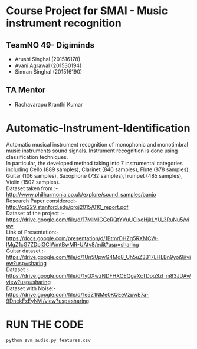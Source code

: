 Course Project for SMAI - Music instrument recognition 
=======================================================

TeamNO 49- Digiminds
------------------------
* Arushi Singhal (201516178)
* Avani Agrawal (201530194) 
* Simran Singhal (201516190) 

TA Mentor
---------
* Rachavarapu Kranthi Kumar 

# Automatic-Instrument-Identification
Automatic musical instrument recognition of monophonic and monotimbral music instruments sound signals. Instrument recognition is done using classification techniques. <br />
In particular, the developed method taking into 7 instrumental categories including Cello  (889 samples), Clarinet (846 samples), Flute (878 samples), Guitar (106 samples), Saxophone (732 samples),Trumpet (485 samples), Violin (1502 samples). <br />
Dataset taken from :- http://www.philharmonia.co.uk/explore/sound_samples/banjo <br />
Research Paper considered:- http://cs229.stanford.edu/proj2015/010_report.pdf <br />
Dataset of the project :- https://drive.google.com/file/d/17MlMlGGeRQtYVuUCixoHjkLYU_3RuNu5/view <br />
Link of Presentation:- https://docs.google.com/presentation/d/1BtmrDHZg5RXMCW-lMgZ1cG7ZDpiGClWmtBwMR-UAtv8/edit?usp=sharing <br />
Guitar dataset :- https://drive.google.com/file/d/1Un5UpwG4Md8_Uh5uZ3B17LHLBn9yoi9j/view?usp=sharing <br />
Dataset :- https://drive.google.com/file/d/1yQXwzNDFHXOEQgaXcTDoq3zl_m83JDAv/view?usp=sharing <br />
Dataset with Noise:- https://drive.google.com/file/d/1e5Z1NMe0KQEeVzpwE7a-9DnekFxEyNVI/view?usp=sharing <br />

# RUN THE CODE
```
python svm_audio.py features.csv
```

